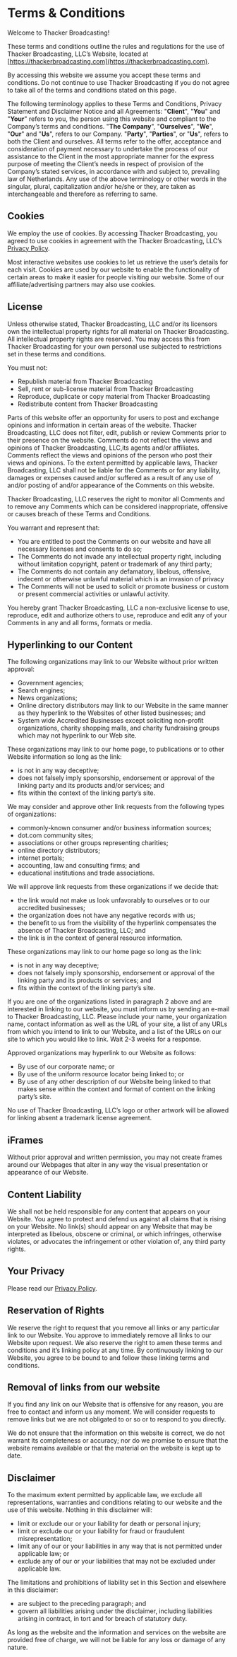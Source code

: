 # Terms & Conditions

Welcome to Thacker Broadcasting!

These terms and conditions outline the rules and regulations for the use of Thacker Broadcasting, LLC’s Website, located at [https://thackerbroadcasting.com](https://thackerbroadcasting.com).

By accessing this website we assume you accept these terms and conditions. Do not continue to use Thacker Broadcasting if you do not agree to take all of the terms and conditions stated on this page.

The following terminology applies to these Terms and Conditions, Privacy Statement and Disclaimer Notice and all Agreements: "**Client**", "**You**" and "**Your**" refers to you, the person using this website and compliant to the Company’s terms and conditions. "**The Company**", "**Ourselves**", "**We**", "**Our**" and "**Us**", refers to our Company. "**Party**", "**Parties**", or "**Us**", refers to both the Client and ourselves. All terms refer to the offer, acceptance and consideration of payment necessary to undertake the process of our assistance to the Client in the most appropriate manner for the express purpose of meeting the Client’s needs in respect of provision of the Company’s stated services, in accordance with and subject to, prevailing law of Netherlands. Any use of the above terminology or other words in the singular, plural, capitalization and/or he/she or they, are taken as interchangeable and therefore as referring to same.

## Cookies

We employ the use of cookies. By accessing Thacker Broadcasting, you agreed to use cookies in agreement with the Thacker Broadcasting, LLC’s [Privacy Policy](/legal/privacy-policy).

Most interactive websites use cookies to let us retrieve the user’s details for each visit. Cookies are used by our website to enable the functionality of certain areas to make it easier for people visiting our website. Some of our affiliate/advertising partners may also use cookies.

## License

Unless otherwise stated, Thacker Broadcasting, LLC and/or its licensors own the intellectual property rights for all material on Thacker Broadcasting. All intellectual property rights are reserved. You may access this from Thacker Broadcasting for your own personal use subjected to restrictions set in these terms and conditions.

You must not:

- Republish material from Thacker Broadcasting
- Sell, rent or sub-license material from Thacker Broadcasting
- Reproduce, duplicate or copy material from Thacker Broadcasting
- Redistribute content from Thacker Broadcasting

Parts of this website offer an opportunity for users to post and exchange opinions and information in certain areas of the website. Thacker Broadcasting, LLC does not filter, edit, publish or review Comments prior to their presence on the website. Comments do not reflect the views and opinions of Thacker Broadcasting, LLC,its agents and/or affiliates. Comments reflect the views and opinions of the person who post their views and opinions. To the extent permitted by applicable laws, Thacker Broadcasting, LLC shall not be liable for the Comments or for any liability, damages or expenses caused and/or suffered as a result of any use of and/or posting of and/or appearance of the Comments on this website.

Thacker Broadcasting, LLC reserves the right to monitor all Comments and to remove any Comments which can be considered inappropriate, offensive or causes breach of these Terms and Conditions.

You warrant and represent that:

- You are entitled to post the Comments on our website and have all necessary licenses and consents to do so;
- The Comments do not invade any intellectual property right, including without limitation copyright, patent or trademark of any third party;
- The Comments do not contain any defamatory, libelous, offensive, indecent or otherwise unlawful material which is an invasion of privacy
- The Comments will not be used to solicit or promote business or custom or present commercial activities or unlawful activity.

You hereby grant Thacker Broadcasting, LLC a non-exclusive license to use, reproduce, edit and authorize others to use, reproduce and edit any of your Comments in any and all forms, formats or media.

## Hyperlinking to our Content

The following organizations may link to our Website without prior written approval:

- Government agencies;
- Search engines;
- News organizations;
- Online directory distributors may link to our Website in the same manner as they hyperlink to the Websites of other listed businesses; and
- System wide Accredited Businesses except soliciting non-profit organizations, charity shopping malls, and charity fundraising groups which may not hyperlink to our Web site.

These organizations may link to our home page, to publications or to other Website information so long as the link:

- is not in any way deceptive;
- does not falsely imply sponsorship, endorsement or approval of the linking party and its products and/or services; and
- fits within the context of the linking party’s site.

We may consider and approve other link requests from the following types of organizations:

- commonly-known consumer and/or business information sources;
- dot.com community sites;
- associations or other groups representing charities;
- online directory distributors;
- internet portals;
- accounting, law and consulting firms; and
- educational institutions and trade associations.

We will approve link requests from these organizations if we decide that:

- the link would not make us look unfavorably to ourselves or to our accredited businesses;
- the organization does not have any negative records with us;
- the benefit to us from the visibility of the hyperlink compensates the absence of Thacker Broadcasting, LLC; and
- the link is in the context of general resource information.

These organizations may link to our home page so long as the link:

- is not in any way deceptive;
- does not falsely imply sponsorship, endorsement or approval of the linking party and its products or services; and
- fits within the context of the linking party’s site.

If you are one of the organizations listed in paragraph 2 above and are interested in linking to our website, you must inform us by sending an e-mail to Thacker Broadcasting, LLC. Please include your name, your organization name, contact information as well as the URL of your site, a list of any URLs from which you intend to link to our Website, and a list of the URLs on our site to which you would like to link. Wait 2-3 weeks for a response.

Approved organizations may hyperlink to our Website as follows:

- By use of our corporate name; or
- By use of the uniform resource locator being linked to; or
- By use of any other description of our Website being linked to that makes sense within the context and format of content on the linking party’s site.

No use of Thacker Broadcasting, LLC’s logo or other artwork will be allowed for linking absent a trademark license agreement.

## iFrames

Without prior approval and written permission, you may not create frames around our Webpages that alter in any way the visual presentation or appearance of our Website.

## Content Liability

We shall not be held responsible for any content that appears on your Website. You agree to protect and defend us against all claims that is rising on your Website. No link(s) should appear on any Website that may be interpreted as libelous, obscene or criminal, or which infringes, otherwise violates, or advocates the infringement or other violation of, any third party rights.

## Your Privacy

Please read our [Privacy Policy](/legal/privacy-policy).

## Reservation of Rights

We reserve the right to request that you remove all links or any particular link to our Website. You approve to immediately remove all links to our Website upon request. We also reserve the right to amen these terms and conditions and it’s linking policy at any time. By continuously linking to our Website, you agree to be bound to and follow these linking terms and conditions.

## Removal of links from our website

If you find any link on our Website that is offensive for any reason, you are free to contact and inform us any moment. We will consider requests to remove links but we are not obligated to or so or to respond to you directly.

We do not ensure that the information on this website is correct, we do not warrant its completeness or accuracy; nor do we promise to ensure that the website remains available or that the material on the website is kept up to date.

## Disclaimer

To the maximum extent permitted by applicable law, we exclude all representations, warranties and conditions relating to our website and the use of this website. Nothing in this disclaimer will:

- limit or exclude our or your liability for death or personal injury;
- limit or exclude our or your liability for fraud or fraudulent misrepresentation;
- limit any of our or your liabilities in any way that is not permitted under applicable law; or
- exclude any of our or your liabilities that may not be excluded under applicable law.

The limitations and prohibitions of liability set in this Section and elsewhere in this disclaimer:

- are subject to the preceding paragraph; and
- govern all liabilities arising under the disclaimer, including liabilities arising in contract, in tort and for breach of statutory duty.

As long as the website and the information and services on the website are provided free of charge, we will not be liable for any loss or damage of any nature.